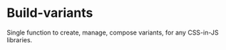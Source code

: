 # Build-variants

Single function to create, manage, compose variants, for any CSS-in-JS libraries.

